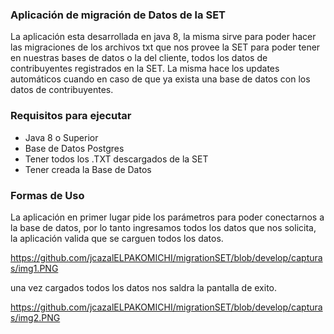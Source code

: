  ### Aplicación de migración de Datos de la SET
 
La aplicación esta desarrollada en java 8, la misma sirve para poder hacer las migraciones de los archivos txt que nos provee la SET para poder tener en nuestras bases de datos o la del cliente, todos los datos de contribuyentes registrados en la SET.
La misma hace los updates automáticos cuando en caso de que ya exista una base de datos con los datos de contribuyentes.

 ### Requisitos para ejecutar
 - Java 8 o Superior
 - Base de Datos Postgres
 - Tener todos los .TXT descargados de la SET
 - Tener creada la Base de Datos

 ### Formas de Uso

La aplicación en primer lugar pide los parámetros para poder conectarnos a la base de datos, por lo tanto ingresamos todos los datos que nos solicita, la aplicación valida que se carguen todos los datos.

https://github.com/jcazalELPAKOMICHI/migrationSET/blob/develop/capturas/img1.PNG

una vez cargados todos los datos nos saldra la pantalla de exito.

https://github.com/jcazalELPAKOMICHI/migrationSET/blob/develop/capturas/img2.PNG
